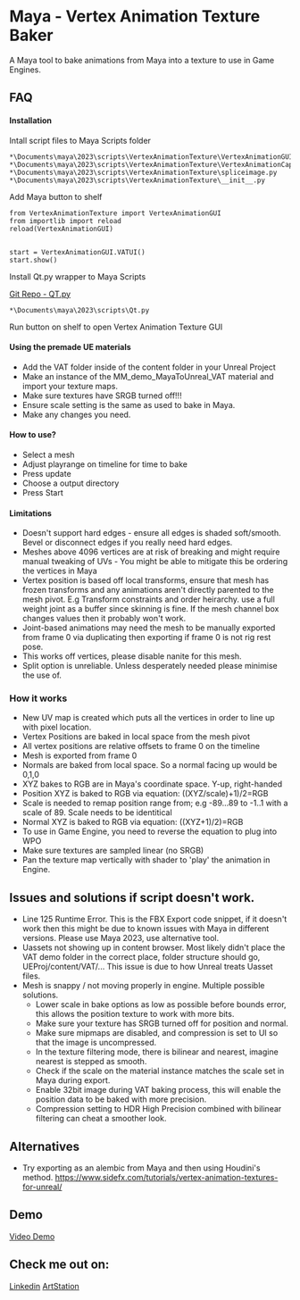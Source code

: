 
# Maya - Vertex Animation Texture Baker

A Maya tool to bake animations from Maya into a texture to use in Game Engines.




## FAQ

#### Installation
Intall script files to Maya Scripts folder
```
*\Documents\maya\2023\scripts\VertexAnimationTexture\VertexAnimationGUI.py
*\Documents\maya\2023\scripts\VertexAnimationTexture\VertexAnimationCapture.py
*\Documents\maya\2023\scripts\VertexAnimationTexture\spliceimage.py
*\Documents\maya\2023\scripts\VertexAnimationTexture\__init__.py
```
Add Maya button to shelf
```
from VertexAnimationTexture import VertexAnimationGUI
from importlib import reload
reload(VertexAnimationGUI)


start = VertexAnimationGUI.VATUI()
start.show()
```
Install Qt.py wrapper to Maya Scripts 

[Git Repo - QT.py](https://github.com/mottosso/Qt.py)

```
*\Documents\maya\2023\scripts\Qt.py
```
Run button on shelf to open Vertex Animation Texture GUI

#### Using the premade UE materials
- Add the VAT folder inside of the content folder in your Unreal Project
- Make an instance of the MM_demo_MayaToUnreal_VAT material and import your texture maps.
- Make sure textures have SRGB turned off!!!
- Ensure scale setting is the same as used to bake in Maya.
- Make any changes you need.

#### How to use?
- Select a mesh
- Adjust playrange on timeline for time to bake
- Press update
- Choose a output directory
- Press Start

#### Limitations
- Doesn't support hard edges - ensure all edges is shaded soft/smooth. Bevel or disconnect edges if you really need hard edges.
- Meshes above 4096 vertices are at risk of breaking and might require manual tweaking of UVs - You might be able to mitigate this be ordering the vertices in Maya
- Vertex position is based off local transforms, ensure that mesh has frozen transforms and any animations aren't directly parented to the mesh pivot. E.g Transform constraints and order heirarchy. use a full weight joint as a buffer since skinning is fine. If the mesh channel box changes values then it probably won't work.
- Joint-based animations may need the mesh to be manually exported from frame 0 via duplicating then exporting if frame 0 is not rig rest pose.
- This works off vertices, please disable nanite for this mesh.
- Split option is unreliable. Unless desperately needed please minimise the use of.

### How it works
- New UV map is created which puts all the vertices in order to line up with pixel location.
- Vertex Positions are baked in local space from the mesh pivot
- All vertex positions are relative offsets to frame 0 on the timeline
- Mesh is exported from frame 0
- Normals are baked from local space. So a normal facing up would be 0,1,0
- XYZ bakes to RGB are in Maya's coordinate space. Y-up, right-handed
- Position XYZ is baked to RGB via equation: ((XYZ/scale)+1)/2=RGB
- Scale is needed to remap position range from; e.g -89...89 to -1..1 with a scale of 89. Scale needs to be identitical 
- Normal XYZ is baked to RGB via equation: ((XYZ+1)/2)=RGB
- To use in Game Engine, you need to reverse the equation to plug into WPO
- Make sure textures are sampled linear (no SRGB)
- Pan the texture map vertically with shader to 'play' the animation in Engine.



## Issues and solutions if script doesn't work.
- Line 125 Runtime Error. This is the FBX Export code snippet, if it doesn't work then this might be due to known issues with Maya in different versions. Please use Maya 2023, use alternative tool.
- Uassets not showing up in content browser. Most likely didn't place the VAT demo folder in the correct place, folder structure should go, UEProj/content/VAT/... This issue is due to how Unreal treats Uasset files.
- Mesh is snappy / not moving properly in engine. Multiple possible solutions.
  - Lower scale in bake options as low as possible before bounds error, this allows the position texture to work with more bits.
  - Make sure your texture has SRGB turned off for position and normal.
  - Make sure mipmaps are disabled, and compression is set to UI so that the image is uncompressed.
  - In the texture filtering mode, there is bilinear and nearest, imagine nearest is stepped as smooth.
  - Check if the scale on the material instance matches the scale set in Maya during export.
  - Enable 32bit image during VAT baking process, this will enable the position data to be baked with more precision.
  - Compression setting to HDR High Precision combined with bilinear filtering can cheat a smoother look.

## Alternatives
- Try exporting as an alembic from Maya and then using Houdini's method. https://www.sidefx.com/tutorials/vertex-animation-textures-for-unreal/



## Demo

[Video Demo](https://youtu.be/kuKEY0qqS6Q)


## Check me out on:
[Linkedin](https://www.linkedin.com/in/charlesvonkalm/)
[ArtStation](https://www.artstation.com/charlesvonkalm)
